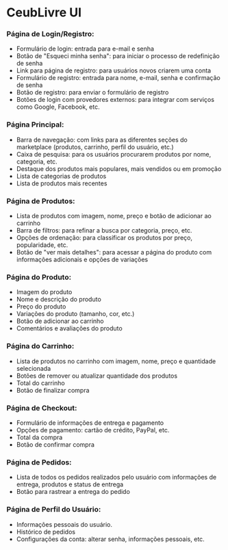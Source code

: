 # CeubLivre UI

### Página de Login/Registro:

* Formulário de login: entrada para e-mail e senha
* Botão de "Esqueci minha senha": para iniciar o processo de redefinição de senha
* Link para página de registro: para usuários novos criarem uma conta
* Formulário de registro: entrada para nome, e-mail, senha e confirmação de senha
* Botão de registro: para enviar o formulário de registro
* Botões de login com provedores externos: para integrar com serviços como Google, Facebook, etc.

### Página Principal:

* Barra de navegação: com links para as diferentes seções do marketplace (produtos, carrinho, perfil do usuário, etc.)
* Caixa de pesquisa: para os usuários procurarem produtos por nome, categoria, etc.
* Destaque dos produtos mais populares, mais vendidos ou em promoção
* Lista de categorias de produtos
* Lista de produtos mais recentes

### Página de Produtos:

* Lista de produtos com imagem, nome, preço e botão de adicionar ao carrinho
* Barra de filtros: para refinar a busca por categoria, preço, etc.
* Opções de ordenação: para classificar os produtos por preço, popularidade, etc.
* Botão de "ver mais detalhes": para acessar a página do produto com informações adicionais e opções de variações

### Página do Produto:

* Imagem do produto
* Nome e descrição do produto
* Preço do produto
* Variações do produto (tamanho, cor, etc.)
* Botão de adicionar ao carrinho
* Comentários e avaliações do produto

### Página do Carrinho:

* Lista de produtos no carrinho com imagem, nome, preço e quantidade selecionada
* Botões de remover ou atualizar quantidade dos produtos
* Total do carrinho
* Botão de finalizar compra

### Página de Checkout:

* Formulário de informações de entrega e pagamento
* Opções de pagamento: cartão de crédito, PayPal, etc.
* Total da compra
* Botão de confirmar compra

### Página de Pedidos:

* Lista de todos os pedidos realizados pelo usuário com informações de entrega, produtos e status de entrega
* Botão para rastrear a entrega do pedido

### Página de Perfil do Usuário:

* Informações pessoais do usuário.
* Histórico de pedidos
* Configurações da conta: alterar senha, informações pessoais, etc.
